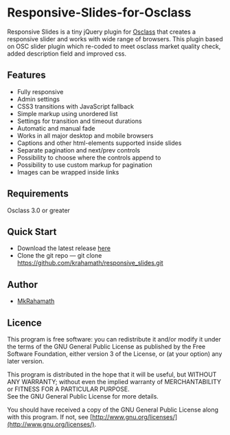 # Responsive-Slides-for-Osclass
Responsive Slides is a tiny jQuery plugin for [Osclass](http://osclass.org) that creates a responsive slider and works with wide range of browsers. This plugin based on OSC slider plugin which re-coded to meet osclass market quality check, added description field and improved css.

## Features
* Fully responsive
* Admin settings
* CSS3 transitions with JavaScript fallback
* Simple markup using unordered list
* Settings for transition and timeout durations
* Automatic and manual fade
* Works in all major desktop and mobile browsers
* Captions and other html-elements supported inside slides
* Separate pagination and next/prev controls
* Possibility to choose where the controls append to
* Possibility to use custom markup for pagination
* Images can be wrapped inside links

## Requirements
Osclass 3.0 or greater

## Quick Start
* Download the latest release [here](https://github.com/krahamath/responsive_slides/archive/master.zip)
* Clone the git repo — git clone https://github.com/krahamath/responsive_slides.git

## Author
* [MkRahamath](https://github.com/krahamath)

## Licence
This program is free software: you can redistribute it and/or modify
it under the terms of the GNU General Public License as published by
the Free Software Foundation, either version 3 of the License, or
(at your option) any later version.

This program is distributed in the hope that it will be useful,
but WITHOUT ANY WARRANTY; without even the implied warranty of
MERCHANTABILITY or FITNESS FOR A PARTICULAR PURPOSE.  
See the GNU General Public License for more details.

You should have received a copy of the GNU General Public License
along with this program.  If not, see [http://www.gnu.org/licenses/](http://www.gnu.org/licenses/).

